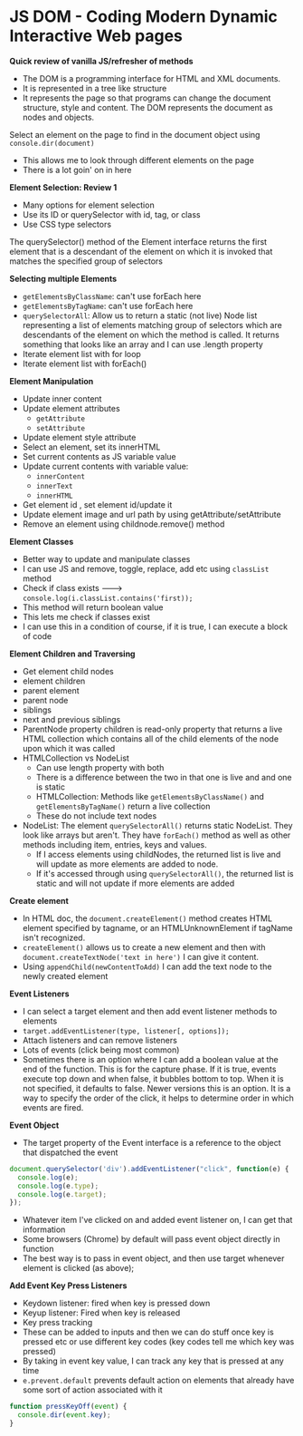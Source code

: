 # JS DOM - Coding Modern Dynamic Interactive Web pages

 **Quick review of vanilla JS/refresher of methods**

- The DOM is a programming interface for HTML and XML documents.
- It is represented in a tree like structure
- It represents the page so that programs can change the document structure, style and content. The DOM represents the document as nodes and objects.

Select an element on the page to find in the document object using `console.dir(document)`
  - This allows me to look through different elements on the page
  - There is a lot goin' on in here

**Element Selection: Review 1**
- Many options for element selection
- Use its ID or querySelector with id, tag, or class
- Use CSS type selectors

The querySelector() method of the Element interface returns the first element that is a descendant of the element on which it is invoked that matches the specified group of selectors

**Selecting multiple Elements**

- `getElementsByClassName`: can't use forEach here
- `getElementsByTagName`: can't use forEach here
- `querySelectorAll`: Allow us to return a static (not live)  Node list representing a list of elements matching group of selectors which are descendants of the element on which the method is called. It returns something that looks like an array and I can use .length property
- Iterate element list with for loop
- Iterate element list with forEach()

**Element Manipulation**

- Update inner content
- Update element attributes
   - `getAttribute`
   - `setAttribute`
- Update element style attribute
- Select an element, set its innerHTML
- Set current contents as JS variable value
- Update current contents with variable value:
  - `innerContent`
  - `innerText`
  - `innerHTML`
- Get element id , set element id/update it
- Update element image and url path by using getAttribute/setAttribute
- Remove an element using childnode.remove() method

**Element Classes**

- Better way to update and manipulate classes
- I can use JS and remove, toggle, replace, add etc using `classList` method
- Check if class exists ---> `console.log(i.classList.contains('first));`
- This method will return boolean value
- This lets me check if classes exist
- I can use this in a condition of course, if it is true, I can execute a block of code

**Element Children and Traversing**

- Get element child nodes
- element children
- parent element
- parent node
- siblings
- next and previous siblings
- ParentNode property children is read-only property that returns a live HTML collection which contains all of the child elements of the node upon which it was called
- HTMLCollection vs NodeList
   - Can use length property with both
   - There is a difference between the two in that one is live and and one is static
   - HTMLCollection: Methods like `getElementsByClassName()` and `getElementsByTagName()` return a live collection
   - These do not include text nodes
- NodeList: The element `querySelectorAll()` returns static NodeList. They look like arrays but aren't. They have `forEach()` method as well as other methods including item, entries, keys and values.
  - If I access elements using childNodes, the returned list is live and will update as more elements are added to node.
  - If it's accessed through using `querySelectorAll()`, the returned list is static and will not update if more elements are added

**Create element**

- In HTML doc, the `document.createElement()` method creates HTML element specified by tagname, or an HTMLUnknownElement if tagName isn't recognized.
- `createElement()` allows us to create a new element and then with `document.createTextNode('text in here')` I can give it content.
- Using `appendChild(newContentToAdd)` I can add the text node to the newly created element

**Event Listeners**

- I can select a target element and then add event listener methods to elements
- `target.addEventListener(type, listener[, options]);`
- Attach listeners and can remove listeners
- Lots of events (click being most common)
- Sometimes there is an option where I can add a boolean value at the end of the function. This is for the capture phase. If it is true, events execute top down and when false, it bubbles bottom to top. When it is not specified, it defaults to false. Newer versions this is an option. It is a way to specify the order of the click, it helps to determine order in which events are fired.

**Event Object**

- The target property of the Event interface is a reference to the object that dispatched the event

```js
document.querySelector('div').addEventListener("click", function(e) {
  console.log(e);
  console.log(e.type);
  console.log(e.target);
});
```

- Whatever item I've clicked on and added event listener on, I can get that information
- Some browsers (Chrome) by default will pass event object directly in function
- The best way is to pass in event object, and then use target whenever element is clicked (as above);

**Add Event Key Press Listeners**

- Keydown listener: fired when key is pressed down
- Keyup listener: Fired when key is released
- Key press tracking
- These can be added to inputs and then we can do stuff once key is pressed etc
  or use different key codes (key codes tell me which key was pressed)
- By taking in event key value, I can track any key that is pressed at any time
- `e.prevent.default` prevents default action on elements that already have some sort of action associated with it


```js
function pressKeyOff(event) {
  console.dir(event.key);
}
```

